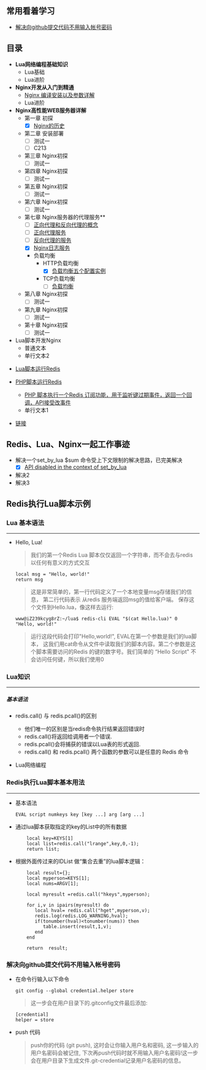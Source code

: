 
## 常用看着学习

+   [解决向github提交代码不用输入帐号密码](#githubpush)

## <a name="index"/>目录
+ **Lua网络编程基础知识**
    * Lua基础
    * Lua进阶
+ **Nginx开发从入门到精通**
    * [Nginx 编译安装以及参数详解](https://github.com/Tinywan/Lua-Nginx-Redis/blob/master/Nginx/nginx-2-config.md)
    * Lua进阶    
+ **Nginx高性能WEB服务器详解**
    + 第一章   初探
        - [x] [Nginx的历史](https://github.com/Tinywan/Lua-Nginx-Redis/blob/master/Nginx/nginx-2-config.md)
    + 第二章   安装部署
        - [ ] 测试一
        - [ ] C213
    * 第三章   Nginx初探
        - [ ] 测试一
    * 第四章   Nginx初探
        - [ ] 测试一
    * 第五章   Nginx初探
        - [ ] 测试一
    * 第六章   Nginx初探
        - [ ] 测试一
    * 第七章   Nginx服务器的代理服务**
        - [ ] [正向代理和反向代理的概念](#title)
        - [ ] [正向代理服务](#title)
        - [ ] [反向代理的服务](#title)
        - [x] [Nginx日志服务](https://github.com/Tinywan/Lua-Nginx-Redis/blob/master/Nginx/Nginx-Web/Nginx-2-Log.md)
        * 负载均衡
            * HTTP负载均衡
                - [x] [负载均衡五个配置实例](https://github.com/Tinywan/Lua-Nginx-Redis/blob/master/Nginx/Nginx-Web/Nginx-7-Proxy.md)
            * TCP负载均衡   
                - [ ] [负载均衡](#title)      
    * 第八章   Nginx初探
        - [ ] 测试一
    * 第九章   Nginx初探
        - [ ] 测试一
    * 第十章   Nginx初探
        - [ ] 测试一     
+ Lua脚本开发Nginx
    * 普通文本
    * 单行文本2
* [Lua脚本运行Redis](#line)

* [PHP脚本运行Redis](#line)
    * [PHP 脚本执行一个Redis 订阅功能，用于监听键过期事件，返回一个回调，API接受改事件](https://github.com/Tinywan/Lua-Nginx-Redis/blob/master/Redis-PHP/Php-Run-Redis-psubscribe/nohupRedisNotify.php)
    * 单行文本1

* [链接](#link) 

## Redis、Lua、Nginx一起工作事迹
* 解决一个set_by_lua $sum 命令受上下文限制的解决思路，已完美解决
    - [x] [API disabled in the context of set_by_lua](https://github.com/openresty/lua-nginx-module/issues/275)
* 解决2
* 解决3    

## Redis执行Lua脚本示例
### Lua 基本语法
---
*   Hello, Lua!

    > 我们的第一个Redis Lua 脚本仅仅返回一个字符串，而不会去与redis 以任何有意义的方式交互   

    ```
    local msg = "Hello, world!"
    return msg
    ```

    > 这是非常简单的，第一行代码定义了一个本地变量msg存储我们的信息， 第二行代码表示 从redis 服务端返回msg的值给客户端。 保存这个文件到Hello.lua，像这样去运行: 
    
    ```
    www@iZ239kcyg8rZ:~/lua$ redis-cli EVAL "$(cat Hello.lua)" 0
    "Hello, world!"
    ```

    > 运行这段代码会打印"Hello,world!", EVAL在第一个参数是我们的lua脚本， 这我们用cat命令从文件中读取我们的脚本内容。第二个参数是这个脚本需要访问的Redis 的键的数字号。我们简单的 “Hello Script" 不会访问任何键，所以我们使用0
    
### Lua知识
---
##### 基本语法
* redis.call() 与 redis.pcall()的区别

    * 他们唯一的区别是当redis命令执行结果返回错误时
    * redis.call()将返回给调用者一个错误.
    * redis.pcall()会将捕获的错误以Lua表的形式返回.
    *  redis.call() 和 redis.pcall() 两个函数的参数可以是任意的 Redis 命令

* Lua网络编程

### Redis执行Lua脚本基本用法
---
*  基本语法   
    ```
    EVAL script numkeys key [key ...] arg [arg ...]
    ```
*  通过lua脚本获取指定的key的List中的所有数据 
    
    ```
        local key=KEYS[1]
        local list=redis.call("lrange",key,0,-1);
        return list;
    ```
*  根据外面传过来的IDList 做“集合去重”的lua脚本逻辑：     
     ```
         local result={};
         local myperson=KEYS[1];
         local nums=ARGV[1];
         
         local myresult =redis.call("hkeys",myperson);
         
         for i,v in ipairs(myresult) do
            local hval= redis.call("hget",myperson,v);
            redis.log(redis.LOG_WARNING,hval);
            if(tonumber(hval)<tonumber(nums)) then
               table.insert(result,1,v);
            end
         end
         
         return  result;
     ```
### <a name="githubpush"/> 解决向github提交代码不用输入帐号密码   
*   在命令行输入以下命令
    ```
    git config --global credential.helper store
    ```

    > 这一步会在用户目录下的.gitconfig文件最后添加:

    ```
    [credential]
    helper = store
    ```
*   push 代码

    > push你的代码 (git push), 这时会让你输入用户名和密码, 这一步输入的用户名密码会被记住, 下次再push代码时就不用输入用户名密码!这一步会在用户目录下生成文件.git-credential记录用户名密码的信息。

    
